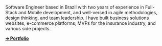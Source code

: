 ###
Software Engineer based in Brazil with two years of experience in Full-Stack and Mobile development, and well-versed in agile methodologies, design thinking, and team leadership. I have built business solutions websites, e-commerce platforms, MVPs for the insurance industry, and various side projects.

<a alt="Portfolio" href="https://junowoz.github.io/portfolio/">
  <strong>➜ Portfolio</strong>
</a>


<!--
## Skills
<p align="center">
  <a href="https://skillicons.dev">
    <img src="https://skillicons.dev/icons?i=react,nextjs,ts,js,solidity,tailwind,css,html,nodejs,mysql,docker,git,figma,linux&theme=light" />
  </a>
</p>

</br>

<p align="center">
  <img src="https://github-readme-stats.vercel.app/api?username=junowoz&theme=apprentice&show_icons=true&count_private=true">
  </br>  </br>
  <img src="https://github-readme-stats.vercel.app/api/top-langs/?username=junowoz&theme=apprentice&layout=compact">
</p>

![junowoz](https://komarev.com/ghpvc/?username=junowoz&style=flat)
-->
